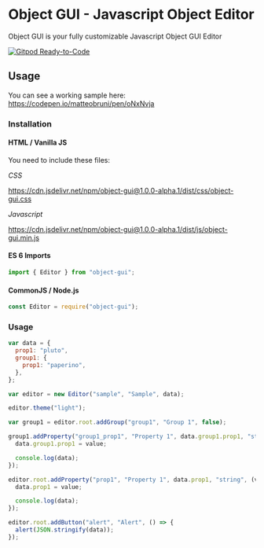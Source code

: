 # Object GUI - Javascript Object Editor

Object GUI is your fully customizable Javascript Object GUI Editor

[![Gitpod Ready-to-Code](https://img.shields.io/badge/Gitpod-ready--to--code-blue?logo=gitpod)](https://gitpod.io/#https://github.com/matteobruni/object-gui)

## Usage

You can see a working sample here: <https://codepen.io/matteobruni/pen/oNxNvja>

### Installation

#### HTML / Vanilla JS

You need to include these files:

_CSS_

<https://cdn.jsdelivr.net/npm/object-gui@1.0.0-alpha.1/dist/css/object-gui.css>

_Javascript_

<https://cdn.jsdelivr.net/npm/object-gui@1.0.0-alpha.1/dist/js/object-gui.min.js>

#### ES 6 Imports

```javascript
import { Editor } from "object-gui";
```

#### CommonJS / Node.js

```javascript
const Editor = require("object-gui");
```

### Usage

```javascript
var data = {
  prop1: "pluto",
  group1: {
    prop1: "paperino",
  },
};

var editor = new Editor("sample", "Sample", data);

editor.theme("light");

var group1 = editor.root.addGroup("group1", "Group 1", false);

group1.addProperty("group1_prop1", "Property 1", data.group1.prop1, "string", (value) => {
  data.group1.prop1 = value;

  console.log(data);
});

editor.root.addProperty("prop1", "Property 1", data.prop1, "string", (value) => {
  data.prop1 = value;

  console.log(data);
});

editor.root.addButton("alert", "Alert", () => {
  alert(JSON.stringify(data));
});
```
